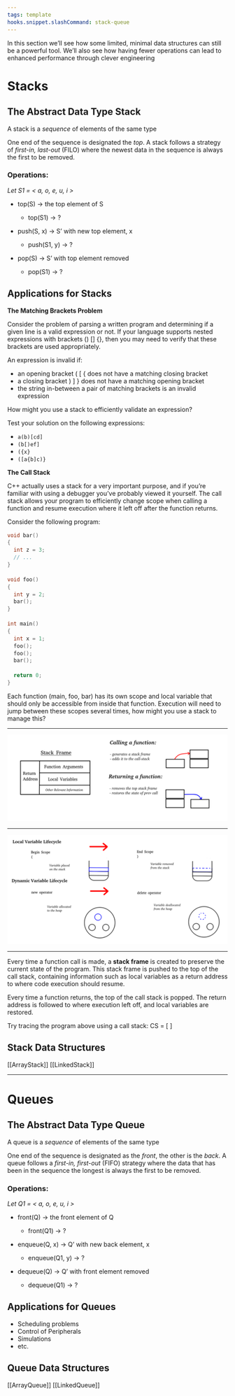```yaml
---
tags: template
hooks.snippet.slashCommand: stack-queue
---
```


In this section we’ll see how some limited, minimal data structures can still be a powerful tool. We’ll also see how having fewer operations can lead to enhanced performance through clever engineering

# Stacks

## The Abstract Data Type Stack

A stack is a _sequence_ of elements of the same type

One end of the sequence is designated the _top_. A stack follows a strategy of _first-in, last-out_ (FILO) where the newest data in the sequence is always the first to be removed.

### Operations:

_Let S1 = < a, o, e, u, i >_
* top(S) -> the top element of S
  * top(S1) -> ?
    
* push(S, x) -> S’ with new top element, x
  * push(S1, y) -> ?
    
* pop(S) -> S’ with top element removed
  * pop(S1) -> ? 

## Applications for Stacks

**The Matching Brackets Problem**

Consider the problem of parsing a written program and determining if a given line is a valid expression or not. If your language supports nested expressions with brackets () [] {}, then you may need to verify that these brackets are used appropriately.

An expression is invalid if:
* an opening bracket ( [ { does not have a matching closing bracket
* a closing bracket ) ] } does not have a matching opening bracket
* the string in-between a pair of matching brackets is an invalid expression

How might you use a stack to efficiently validate an expression?

Test your solution on the following expressions:
* ```a(b)[cd]```
* ```(b[)ef]```
* ```({x}```
* ```([a{b]c)}```

**The Call Stack**

C++ actually uses a stack for a very important purpose, and if you’re familiar with using a debugger you’ve probably viewed it yourself. The call stack allows your program to efficiently change scope when calling a function and resume execution where it left off after the function returns.

Consider the following program:
```c++
void bar()
{
  int z = 3;
  // ...
}

void foo()
{
  int y = 2;
  bar();
}

int main()
{
  int x = 1;
  foo();
  foo();
  bar();

  return 0;
}
```

Each function (main, foo, bar) has its own scope and local variable that should only be accessible from inside that function. Execution will need to jump between these scopes several times, how might you use a stack to manage this?

---

![](img/call-stack.png)

---
![](img/variable-lifecycle.png)

---


Every time a function call is made, a **stack frame** is created to preserve the current state of the program. This stack frame is pushed to the top of the call stack, containing information such as local variables as a return address to where code execution should resume. 

Every time a function returns, the top of the call stack is popped. The return address is followed to where execution left off, and local variables are restored.

Try tracing the program above using a call stack:
CS = [  ]

## Stack Data Structures

[[ArrayStack]]
[[LinkedStack]]

---

# Queues

## The Abstract Data Type Queue

A queue is a _sequence_ of elements of the same type

One end of the sequence is designated as the _front_, the other is the _back_. A queue follows a _first-in, first-out_ (FIFO) strategy where the data that has been in the sequence the longest is always the first to be removed.

### Operations:

_Let Q1 = < a, o, e, u, i >_
* front(Q) -> the front element of Q
  * front(Q1) -> ?
    
* enqueue(Q, x) -> Q’ with new back element, x
  * enqueue(Q1, y) -> ?
    
* dequeue(Q) -> Q’ with front element removed
  * dequeue(Q1) -> ?

## Applications for Queues

* Scheduling problems
* Control of Peripherals
* Simulations
* etc.

## Queue Data Structures

[[ArrayQueue]]
[[LinkedQueue]]
